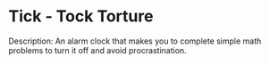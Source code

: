 # Tick - Tock Torture

Description: An alarm clock that makes you to complete simple math problems to turn it off and avoid procrastination.

